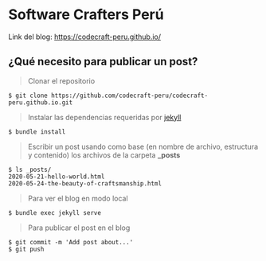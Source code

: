 # Software Crafters Perú

Link del blog: https://codecraft-peru.github.io/

## ¿Qué necesito para publicar un post?

>Clonar el repositorio
```
$ git clone https://github.com/codecraft-peru/codecraft-peru.github.io.git
```

>Instalar las dependencias requeridas por [jekyll](https://jekyllrb.com/)
```
$ bundle install
```

>Escribir un post usando como base (en nombre de archivo, estructura y contenido) los archivos de la carpeta **_posts**

```
$ ls _posts/
2020-05-21-hello-world.html
2020-05-24-the-beauty-of-craftsmanship.html
```

>Para ver el blog en modo local
```
$ bundle exec jekyll serve
```

>Para publicar el post en el blog  
```
$ git commit -m 'Add post about...'
$ git push
```